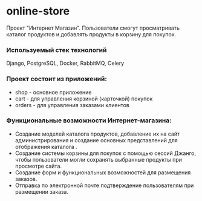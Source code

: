 # online-store
Проект "Интернет Магазин". Пользователи смогут просматривать каталог продуктов и добавлять продукты в корзину для покупок.

### Используемый стек технологий
Django, PostgreSQL, Docker, RabbitMQ, Celery

### Проект состоит из приложений:
* shop - основное приложение
* cart - для управления корзиной (карточкой) покупок
* orders - для управления заказами клиентов

### Функциональные возможности Интернет-магазина:

* Создание моделей каталога продуктов, добавление их на сайт администрирования и создание основных представлений для отображения каталога .
* Создание системы корзины для покупок с помощью сессий Джанго, чтобы пользователи могли сохранять выбранные продукты при просмотре сайта.
* Создание форм и функциональных возможностей для размещения заказов.
* Отправка по электронной почте подтверждение пользователям при размещении заказа.
